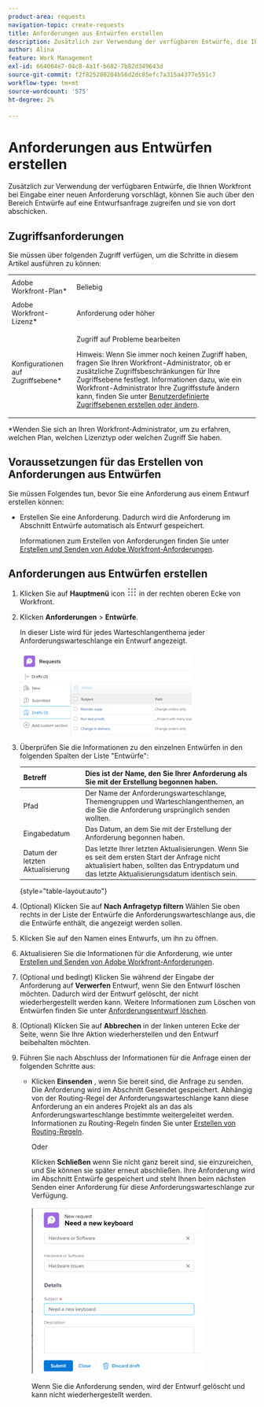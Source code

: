 ```yaml
---
product-area: requests
navigation-topic: create-requests
title: Anforderungen aus Entwürfen erstellen
description: Zusätzlich zur Verwendung der verfügbaren Entwürfe, die Ihnen Workfront bei Eingabe einer neuen Anforderung vorschlägt, können Sie auch über den Bereich Entwürfe auf eine Entwurfsanfrage zugreifen und sie von dort abschicken.
author: Alina
feature: Work Management
exl-id: 664004e7-04c8-4a1f-b682-7b82d349643d
source-git-commit: f2f825280204b56d2dc85efc7a315a4377e551c7
workflow-type: tm+mt
source-wordcount: '575'
ht-degree: 2%

---
```


# Anforderungen aus Entwürfen erstellen

Zusätzlich zur Verwendung der verfügbaren Entwürfe, die Ihnen Workfront bei Eingabe einer neuen Anforderung vorschlägt, können Sie auch über den Bereich Entwürfe auf eine Entwurfsanfrage zugreifen und sie von dort abschicken.

## Zugriffsanforderungen

Sie müssen über folgenden Zugriff verfügen, um die Schritte in diesem Artikel ausführen zu können:

<table style="table-layout:auto"> 
 <col> 
 <col> 
 <tbody> 
  <tr> 
   <td role="rowheader">Adobe Workfront-Plan*</td> 
   <td> <p>Beliebig </p> </td> 
  </tr> 
  <tr> 
   <td role="rowheader">Adobe Workfront-Lizenz*</td> 
   <td> <p>Anforderung oder höher</p> </td> 
  </tr> 
  <tr> 
   <td role="rowheader">Konfigurationen auf Zugriffsebene*</td> 
   <td> <p>Zugriff auf Probleme bearbeiten</p> <p>Hinweis: Wenn Sie immer noch keinen Zugriff haben, fragen Sie Ihren Workfront-Administrator, ob er zusätzliche Zugriffsbeschränkungen für Ihre Zugriffsebene festlegt. Informationen dazu, wie ein Workfront-Administrator Ihre Zugriffsstufe ändern kann, finden Sie unter <a href="../../../administration-and-setup/add-users/configure-and-grant-access/create-modify-access-levels.md" class="MCXref xref">Benutzerdefinierte Zugriffsebenen erstellen oder ändern</a>.</p> </td> 
  </tr> 
 </tbody> 
</table>

&#42;Wenden Sie sich an Ihren Workfront-Administrator, um zu erfahren, welchen Plan, welchen Lizenztyp oder welchen Zugriff Sie haben.

## Voraussetzungen für das Erstellen von Anforderungen aus Entwürfen

Sie müssen Folgendes tun, bevor Sie eine Anforderung aus einem Entwurf erstellen können: 

* Erstellen Sie eine Anforderung. Dadurch wird die Anforderung im Abschnitt Entwürfe automatisch als Entwurf gespeichert.

   Informationen zum Erstellen von Anforderungen finden Sie unter [Erstellen und Senden von Adobe Workfront-Anforderungen](../../../manage-work/requests/create-requests/create-submit-requests.md).

## Anforderungen aus Entwürfen erstellen

1. Klicken Sie auf **Hauptmenü** icon ![](assets/main-menu-icon.png) in der rechten oberen Ecke von Workfront.
1. Klicken **Anforderungen** > **Entwürfe**.

   In dieser Liste wird für jedes Warteschlangenthema jeder Anforderungswarteschlange ein Entwurf angezeigt.

   ![](assets/nwe-drafts-section-with-list-of-drafts-350x169.png)

1. Überprüfen Sie die Informationen zu den einzelnen Entwürfen in den folgenden Spalten der Liste &quot;Entwürfe&quot;:

   | Betreff | Dies ist der Name, den Sie Ihrer Anforderung als Sie mit der Erstellung begonnen haben. |
   |---|---|
   | Pfad | Der Name der Anforderungswarteschlange, Themengruppen und Warteschlangenthemen, an die Sie die Anforderung ursprünglich senden wollten. |
   | Eingabedatum | Das Datum, an dem Sie mit der Erstellung der Anforderung begonnen haben. |
   | Datum der letzten Aktualisierung | Das letzte Ihrer letzten Aktualisierungen. Wenn Sie es seit dem ersten Start der Anfrage nicht aktualisiert haben, sollten das Entrypdatum und das letzte Aktualisierungsdatum identisch sein. |

   {style=&quot;table-layout:auto&quot;}

1. (Optional) Klicken Sie auf **Nach Anfragetyp filtern** Wählen Sie oben rechts in der Liste der Entwürfe die Anforderungswarteschlange aus, die die Entwürfe enthält, die angezeigt werden sollen.
1. Klicken Sie auf den Namen eines Entwurfs, um ihn zu öffnen.
1. Aktualisieren Sie die Informationen für die Anforderung, wie unter [Erstellen und Senden von Adobe Workfront-Anforderungen](../../../manage-work/requests/create-requests/create-submit-requests.md).
1. (Optional und bedingt) Klicken Sie während der Eingabe der Anforderung auf **Verwerfen** Entwurf, wenn Sie den Entwurf löschen möchten. Dadurch wird der Entwurf gelöscht, der nicht wiederhergestellt werden kann. Weitere Informationen zum Löschen von Entwürfen finden Sie unter [Anforderungsentwurf löschen](../../../manage-work/requests/create-requests/delete-request-draft.md).

1. (Optional) Klicken Sie auf **Abbrechen** in der linken unteren Ecke der Seite, wenn Sie Ihre Aktion wiederherstellen und den Entwurf beibehalten möchten.

1. Führen Sie nach Abschluss der Informationen für die Anfrage einen der folgenden Schritte aus:

   * Klicken **Einsenden** , wenn Sie bereit sind, die Anfrage zu senden. Die Anforderung wird im Abschnitt Gesendet gespeichert. Abhängig von der Routing-Regel der Anforderungswarteschlange kann diese Anforderung an ein anderes Projekt als an das als Anforderungswarteschlange bestimmte weitergeleitet werden. Informationen zu Routing-Regeln finden Sie unter [Erstellen von Routing-Regeln](../../../manage-work/requests/create-and-manage-request-queues/create-routing-rules.md).

      Oder

      Klicken **Schließen** wenn Sie nicht ganz bereit sind, sie einzureichen, und Sie können sie später erneut abschließen. Ihre Anforderung wird im Abschnitt Entwürfe gespeichert und steht Ihnen beim nächsten Senden einer Anforderung für diese Anforderungswarteschlange zur Verfügung.

      ![](assets/nwe-submit-close-discard-draft-buttons-on-new-request-350x340.png)

      Wenn Sie die Anforderung senden, wird der Entwurf gelöscht und kann nicht wiederhergestellt werden.
